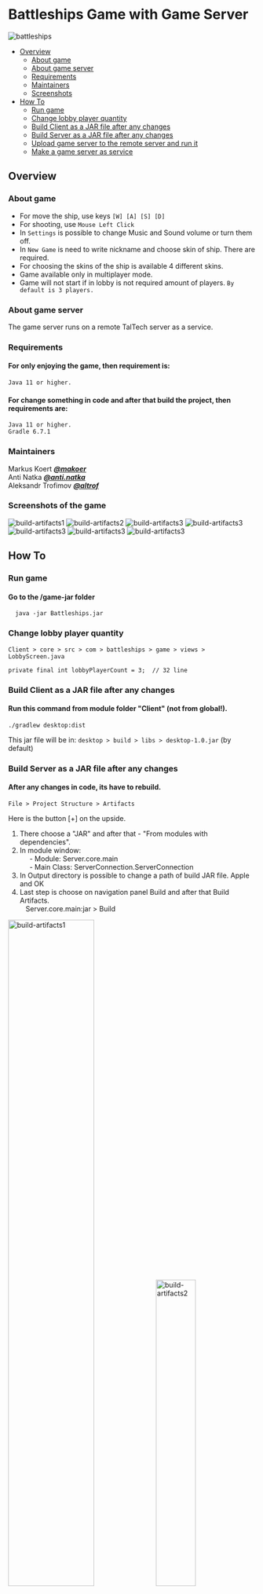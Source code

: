 # Battleships Game with Game Server

<img alt="battleships" src="./assets/img/battleships-header.png">

- [Overview](#overview)
    - [About game](#about-game)
    - [About game server](#about-game-server)
    - [Requirements](#requirements)
    - [Maintainers](#maintainers)
    - [Screenshots](#screenshots-of-the-game)
- [How To](#how-to)
    - [Run game](#run-game)
    - [Change lobby player quantity](#change-lobby-player-quantity)
    - [Build Client as a JAR file after any changes](#build-client-as-a-jar-file-after-any-changes)
    - [Build Server as a JAR file after any changes](#build-server-as-a-jar-file-after-any-changes)
    - [Upload game server to the remote server and run it](#upload-game-server-to-the-remote-server-and-run-it)
    - [Make a game server as service](#make-a-game-server-as-service)



## Overview
### About game
- For move the ship, use keys `[W] [A] [S] [D]`
- For shooting, use `Mouse Left Click`
- In `Settings` is possible to change Music and Sound volume or turn them off.
- In `New Game` is need to write nickname and choose skin of ship. There are required.
- For choosing the skins of the ship is available 4 different skins.
- Game available only in multiplayer mode.
- Game will not start if in lobby is not required amount of players. `By default is 3 players.`

### About game server
The game server runs on a remote TalTech server as a service.

### Requirements
#### For only enjoying the game, then requirement is: </br>
    Java 11 or higher. 
#### For change something in code and after that build the project, then requirements are:
    Java 11 or higher.
    Gradle 6.7.1

### Maintainers

Markus Koert <b><i><a href="https://gitlab.cs.ttu.ee/makoer">@makoer</a></i></b> <br>
Anti Natka   <b><i><a href="https://gitlab.cs.ttu.ee/anti.natka">@anti.natka</a></i></b> <br>
Aleksandr Trofimov <b><i><a href="https://gitlab.cs.ttu.ee/altrof">@altrof</a></i></b> <br>

### Screenshots of the game
<div>
  <img src="./assets/img/game/game-screenshot1.jpg" alt="build-artifacts1">
  <img src="./assets/img/game/game-screenshot2.jpg" alt="build-artifacts2">
  <img src="./assets/img/game/game-screenshot3.jpg" alt="build-artifacts3">
  <img src="./assets/img/game/game-screenshot4.jpg" alt="build-artifacts3">
  <img src="./assets/img/game/game-screenshot5.jpg" alt="build-artifacts3">
  <img src="./assets/img/game/game-screenshot6.jpg" alt="build-artifacts3">
  <img src="./assets/img/game/game-screenshot7.jpg" alt="build-artifacts3">

</div>

## How To
### Run game
  #### Go to the /game-jar folder
      java -jar Battleships.jar
### Change lobby player quantity
    Client > core > src > com > battleships > game > views > LobbyScreen.java
    
    private final int lobbyPlayerCount = 3;  // 32 line

### Build Client as a JAR file after any changes
  #### Run this command from module folder "Client" (not from global!).
    ./gradlew desktop:dist
This jar file will be in: ```desktop > build > libs > desktop-1.0.jar``` (by default)

### Build Server as a JAR file after any changes
  #### After any changes in code, its have to rebuild.
    File > Project Structure > Artifacts
  Here is the button [+] on the upside. 
  1. There choose a "JAR" and after that - "From modules with dependencies". <br>
  2. In module window: <br>
  &nbsp;&nbsp;&nbsp;&nbsp; - Module: Server.core.main <br>
  &nbsp;&nbsp;&nbsp;&nbsp; - Main Class: ServerConnection.ServerConnection <br>
  3. In Output directory is possible to change a path of build JAR file. Apple and OK
  4. Last step is choose on navigation panel Build and after that Build Artifacts.<br>
     &nbsp;&nbsp; Server.core.main:jar > Build

<div>
  <img src="./assets/img/build-artifacts1.jpg" alt="build-artifacts1" width="59%">
  <img src="./assets/img/build-artifacts2.jpg" alt="build-artifacts2" width="40%">
  <img src="./assets/img/build-artifacts3.jpg" alt="build-artifacts3">
  <div>
    <img src="./assets/img/build-artifacts4.jpg" alt="build-artifacts4">
    <img src="./assets/img/build-artifacts5.jpg" alt="build-artifacts5">
  </div>
</div>


### Upload game server to the remote server and run it
  First after connecting to the server, check on the remote server is there a Java available. 

    ssh user@ip_server
    java --version  // If there is some error, then pls download a java 
    git clone <remote_repo_url>
    cd <repo_name>/out
    java -jar Server.main.core.jar

### Make a game server as service
  Why is it necessary to do as a service? <br>
  &nbsp;&nbsp;&nbsp; - Main idea is, server is running on the background. When user disconnect from the remote server, then game server will be work. <br>
  (+) One of alternative to a service is to use <a href="https://docs.docker.com/get-started/overview/"><b>Docker</b></a> (Dockerfile and Docker Compose). 
   #### Create a file service:
      sudo vim /etc/systemd/system/gameserver
      vim is screen-based text editor, you can choose another.
      /gameserver - gameserver is service name, you can write something own
  
  #### In this file write:
      [Unit]
      Description=My Java Game Server as Service

      [Service]
      User=ubuntu  <-- your user with sudo priveleges
      WorkingDirectory=/home/ubuntu/... <-- path of project game from home dir
      ExecStart=/usr/bin/java -jar Server.core.main.jar
  
  #### Systemctl commands:
      sudo systemctl daemon-reload
      sudo systemctl enable gameserver
      sudo systemctl start gameserver
      sudo systemctl restart gameserver
      sudo systemctl status gameserver
    
### Screenshot of working gameserver as a service

<img alt="gameserver-status" src="./assets/img/gameserver-status-terminal.jpg" />